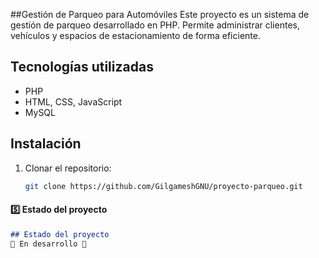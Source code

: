 ##Gestión de Parqueo para Automóviles
Este proyecto es un sistema de gestión de parqueo desarrollado en PHP. 
Permite administrar clientes, vehículos y espacios de estacionamiento de forma eficiente.
## Tecnologías utilizadas
- PHP
- HTML, CSS, JavaScript
- MySQL
## Instalación
1. Clonar el repositorio:
   ```bash
   git clone https://github.com/GilgameshGNU/proyecto-parqueo.git

#### 5️⃣ Estado del proyecto 
```markdown
## Estado del proyecto
🚧 En desarrollo 🚧
